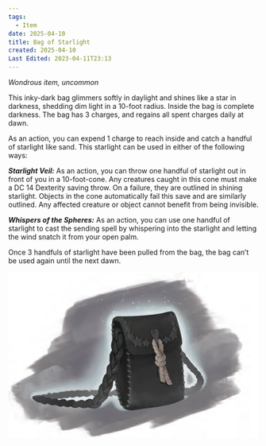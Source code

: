 ```yaml
---
tags:
  - Item
date: 2025-04-10
title: Bag of Starlight
created: 2025-04-10
Last Edited: 2023-04-11T23:13
---
```

_Wondrous item, uncommon_

This inky-dark bag glimmers softly in daylight and shines like a star in darkness, shedding dim light in a 10-foot radius. Inside the bag is complete darkness. The bag has 3 charges, and regains all spent charges daily at dawn.

As an action, you can expend 1 charge to reach inside and catch a handful of starlight like sand. This starlight can be used in either of the following ways:

**_Starlight Veil:_** As an action, you can throw one handful of starlight out in front of you in a 10-foot-cone. Any creatures caught in this cone must make a DC 14 Dexterity saving throw. On a failure, they are outlined in shining starlight. Objects in the cone automatically fail this save and are similarly outlined. Any affected creature or object cannot benefit from being invisible.

**_Whispers of the Spheres:_** As an action, you can use one handful of starlight to cast the sending spell by whispering into the starlight and letting the wind snatch it from your open palm.

Once 3 handfuls of starlight have been pulled from the bag, the bag can’t be used again until the next dawn.

![bag-of-starlight.png](/images/bag-of-starlight.png)
